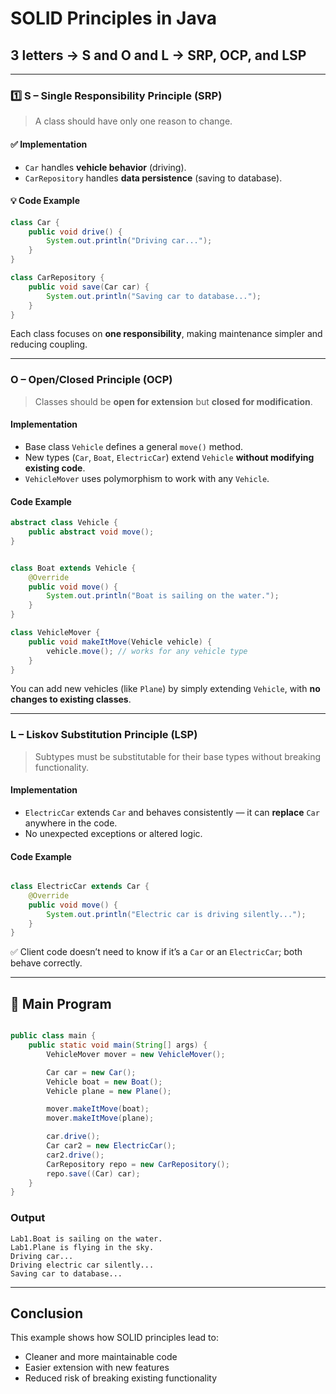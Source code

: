
# SOLID Principles in Java 

## 3 letters -> S and O and L -> **SRP**, **OCP**, and **LSP**
---


### 1️⃣ **S – Single Responsibility Principle (SRP)**
> A class should have only one reason to change.

#### ✅ Implementation
- `Car` handles **vehicle behavior** (driving).
- `CarRepository` handles **data persistence** (saving to database).

#### 💡 Code Example
```java
class Car {
    public void drive() {
        System.out.println("Driving car...");
    }
}

class CarRepository {
    public void save(Car car) {
        System.out.println("Saving car to database...");
    }
}
````

Each class focuses on **one responsibility**, making maintenance simpler and reducing coupling.

---

### **O – Open/Closed Principle (OCP)**

> Classes should be **open for extension** but **closed for modification**.

#### Implementation

* Base class `Vehicle` defines a general `move()` method.
* New types (`Car`, `Boat`, `ElectricCar`) extend `Vehicle` **without modifying existing code**.
* `VehicleMover` uses polymorphism to work with any `Vehicle`.

#### Code Example

```java
abstract class Vehicle {
    public abstract void move();
}


class Boat extends Vehicle {
    @Override
    public void move() {
        System.out.println("Boat is sailing on the water.");
    }
}

class VehicleMover {
    public void makeItMove(Vehicle vehicle) {
        vehicle.move(); // works for any vehicle type
    }
}
```

 You can add new vehicles (like `Plane`) by simply extending `Vehicle`, with **no changes to existing classes**.

---

### **L – Liskov Substitution Principle (LSP)**

> Subtypes must be substitutable for their base types without breaking functionality.

#### Implementation

* `ElectricCar` extends `Car` and behaves consistently — it can **replace** `Car` anywhere in the code.
* No unexpected exceptions or altered logic.

#### Code Example

```java

class ElectricCar extends Car {
    @Override
    public void move() {
        System.out.println("Electric car is driving silently...");
    }
}
```

✅ Client code doesn’t need to know if it’s a `Car` or an `ElectricCar`; both behave correctly.

---

## 🧠 Main Program

```java

public class main {
    public static void main(String[] args) {
        VehicleMover mover = new VehicleMover();

        Car car = new Car();
        Vehicle boat = new Boat();
        Vehicle plane = new Plane();

        mover.makeItMove(boat);
        mover.makeItMove(plane);

        car.drive();
        Car car2 = new ElectricCar();
        car2.drive();
        CarRepository repo = new CarRepository();
        repo.save((Car) car);
    }
}

```

### Output

```
Lab1.Boat is sailing on the water.
Lab1.Plane is flying in the sky.
Driving car...
Driving electric car silently...
Saving car to database...
```

---

## Conclusion

This example shows how SOLID principles lead to:

* Cleaner and more maintainable code
* Easier extension with new features
* Reduced risk of breaking existing functionality

```

